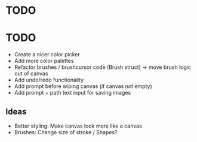 # TODO

# TODO
- Create a nicer color picker
- Add more color palettes
- Refactor brushes / brushcursor code (Brush struct) -> move brush logic out of canvas
- Add undo/redo functionality
- Add prompt before wiping canvas (if canvas not empty)
- Add prompt + path text input for saving images

## Ideas

- Better styling: Make canvas look more like a canvas
- Brushes: Change size of stroke / Shapes?
